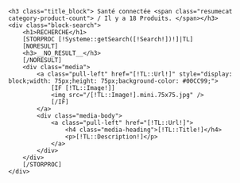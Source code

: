 <div class="contenttop row-fluid block">

    <h3 class="title_block"> Santé connectée <span class="resumecat category-product-count"> / Il y a 18 Produits. </span></h3>
    <div class="block-search">
        <h1>RECHERCHE</h1>
        [STORPROC [!Systeme::getSearch([!Search!])!]|TL]
        [NORESULT]
        <h3>__NO_RESULT__</h3>
        [/NORESULT]
        <div class="media">
            <a class="pull-left" href="[!TL::Url!]" style="display: block;width: 75px;height: 75px;background-color: #00CC99;">
                [IF [!TL::Image!]]
                <img src="/[!TL::Image!].mini.75x75.jpg" />
                [/IF]
            </a>
            <div class="media-body">
                <a class="pull-left" href="[!TL::Url!]">
                    <h4 class="media-heading">[!TL::Title!]</h4>
                    <p>[!TL::Description!]</p>
                </a>
            </div>
        </div>
        [/STORPROC]
    </div>
</div>